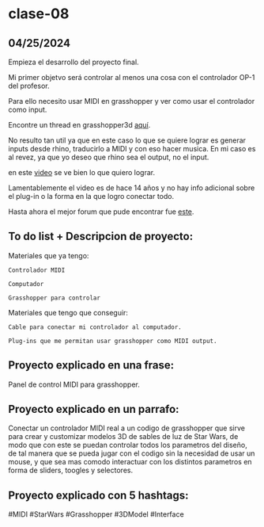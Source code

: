# clase-08
## 04/25/2024
Empieza el desarrollo del proyecto final.

Mi primer objetvo será controlar al menos una cosa con el controlador OP-1 del profesor.

Para ello necesito usar MIDI en grasshopper y ver como usar el controlador como input.

Encontre un thread en grasshopper3d [aquí](<https://www.grasshopper3d.com/group/ghowl/forum/topics/physical-sliders?page=4>).

No resulto tan util ya que en este caso lo que se quiere lograr es generar inputs desde rhino, traducirlo a MIDI y con eso hacer musica. En mi caso es al revez, ya que yo deseo que rhino sea el output, no el input.

en este [video](<https://www.youtube.com/watch?v=WYcriR227Dg>) se ve bien lo que quiero lograr.

Lamentablemente el video es de hace 14 años y no hay info adicional sobre el plug-in o la forma en la que logro conectar todo.

Hasta ahora el mejor forum que pude encontrar fue [este](<https://discourse.mcneel.com/t/midi-controllers/78554>).

## To do list + Descripcion de proyecto:

Materiales que ya tengo:

``
Controlador MIDI
``

``
Computador
``

``
Grasshopper para controlar
``

Materiales que tengo que conseguir:

``
Cable para conectar mi controlador al computador.
``

``
Plug-ins que me permitan usar grasshopper como MIDI output.
``
## Proyecto explicado en una frase:

Panel de control MIDI para grasshopper.

## Proyecto explicado en un parrafo:

Conectar un controlador MIDI real a un codigo de grasshopper que sirve para crear y customizar modelos 3D de sables de luz de Star Wars, de modo que con este se puedan controlar todos los parametros del diseño, de tal manera que se pueda jugar con el codigo sin la necesidad de usar un mouse, y que sea mas comodo interactuar con los distintos parametros en forma de sliders, toogles y selectores.

## Proyecto explicado con 5 hashtags:

#MIDI #StarWars #Grasshopper #3DModel #Interface
